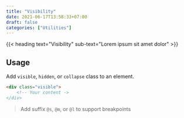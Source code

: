 ```yaml
---
title: "Visibility"
date: 2021-06-17T13:58:33+07:00
draft: false
categories: ["Utilities"]
---
```


{{< heading text="Visibility" sub-text="Lorem ipsum sit amet dolor" >}}

## Usage

Add `visible`, `hidden`, or `collapse` class to an element.

``` html
<div class="visible">
    <!-- Your content ->
</div>
```

> Add suffix `@s`, `@m`, or `@l` to support breakpoints

